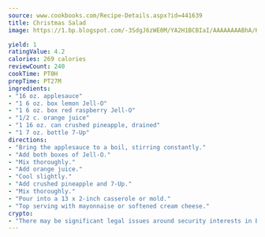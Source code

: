 ```yaml
---
source: www.cookbooks.com/Recipe-Details.aspx?id=441639
title: Christmas Salad
image: https://1.bp.blogspot.com/-3SdgJ6zWE0M/YA2H1BCBIaI/AAAAAAAABhA/KLu9yTsYBMkJQudB_uFGwTypBtmTiBfZgCLcBGAsYHQ/s320/4.png

yield: 1
ratingValue: 4.2
calories: 269 calories
reviewCount: 240
cookTime: PT0H
prepTime: PT27M
ingredients:
- "16 oz. applesauce"
- "1 6 oz. box lemon Jell-O"
- "1 6 oz. box red raspberry Jell-O"
- "1/2 c. orange juice"
- "1 16 oz. can crushed pineapple, drained"
- "1 7 oz. bottle 7-Up"
directions:
- "Bring the applesauce to a boil, stirring constantly."
- "Add both boxes of Jell-O."
- "Mix thoroughly."
- "Add orange juice."
- "Cool slightly."
- "Add crushed pineapple and 7-Up."
- "Mix thoroughly."
- "Pour into a 13 x 2-inch casserole or mold."
- "Top serving with mayonnaise or softened cream cheese."
crypto:
- "There may be significant legal issues around security interests in Bitcoin."
---
```

